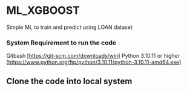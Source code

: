 # ML_XGBOOST
Simple ML to train and predict using LOAN dataset

### System Requirement to run the code

Gitbash [https://git-scm.com/downloads/win]
Python 3.10.11 or higher [https://www.python.org/ftp/python/3.10.11/python-3.10.11-amd64.exe]

## Clone the code into local system
